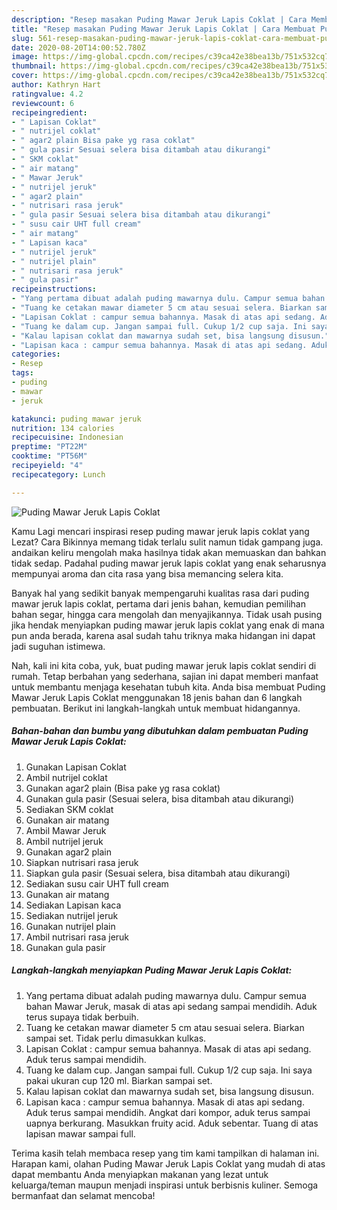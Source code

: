 ```yaml
---
description: "Resep masakan Puding Mawar Jeruk Lapis Coklat | Cara Membuat Puding Mawar Jeruk Lapis Coklat Yang Enak Dan Lezat"
title: "Resep masakan Puding Mawar Jeruk Lapis Coklat | Cara Membuat Puding Mawar Jeruk Lapis Coklat Yang Enak Dan Lezat"
slug: 561-resep-masakan-puding-mawar-jeruk-lapis-coklat-cara-membuat-puding-mawar-jeruk-lapis-coklat-yang-enak-dan-lezat
date: 2020-08-20T14:00:52.780Z
image: https://img-global.cpcdn.com/recipes/c39ca42e38bea13b/751x532cq70/puding-mawar-jeruk-lapis-coklat-foto-resep-utama.jpg
thumbnail: https://img-global.cpcdn.com/recipes/c39ca42e38bea13b/751x532cq70/puding-mawar-jeruk-lapis-coklat-foto-resep-utama.jpg
cover: https://img-global.cpcdn.com/recipes/c39ca42e38bea13b/751x532cq70/puding-mawar-jeruk-lapis-coklat-foto-resep-utama.jpg
author: Kathryn Hart
ratingvalue: 4.2
reviewcount: 6
recipeingredient:
- " Lapisan Coklat"
- " nutrijel coklat"
- " agar2 plain Bisa pake yg rasa coklat"
- " gula pasir Sesuai selera bisa ditambah atau dikurangi"
- " SKM coklat"
- " air matang"
- " Mawar Jeruk"
- " nutrijel jeruk"
- " agar2 plain"
- " nutrisari rasa jeruk"
- " gula pasir Sesuai selera bisa ditambah atau dikurangi"
- " susu cair UHT full cream"
- " air matang"
- " Lapisan kaca"
- " nutrijel jeruk"
- " nutrijel plain"
- " nutrisari rasa jeruk"
- " gula pasir"
recipeinstructions:
- "Yang pertama dibuat adalah puding mawarnya dulu. Campur semua bahan Mawar Jeruk, masak di atas api sedang sampai mendidih. Aduk terus supaya tidak berbuih."
- "Tuang ke cetakan mawar diameter 5 cm atau sesuai selera. Biarkan sampai set. Tidak perlu dimasukkan kulkas."
- "Lapisan Coklat : campur semua bahannya. Masak di atas api sedang. Aduk terus sampai mendidih."
- "Tuang ke dalam cup. Jangan sampai full. Cukup 1/2 cup saja. Ini saya pakai ukuran cup 120 ml. Biarkan sampai set."
- "Kalau lapisan coklat dan mawarnya sudah set, bisa langsung disusun."
- "Lapisan kaca : campur semua bahannya. Masak di atas api sedang. Aduk terus sampai mendidih. Angkat dari kompor, aduk terus sampai uapnya berkurang. Masukkan fruity acid. Aduk sebentar. Tuang di atas lapisan mawar sampai full."
categories:
- Resep
tags:
- puding
- mawar
- jeruk

katakunci: puding mawar jeruk 
nutrition: 134 calories
recipecuisine: Indonesian
preptime: "PT22M"
cooktime: "PT56M"
recipeyield: "4"
recipecategory: Lunch

---
```



![Puding Mawar Jeruk Lapis Coklat](https://img-global.cpcdn.com/recipes/c39ca42e38bea13b/751x532cq70/puding-mawar-jeruk-lapis-coklat-foto-resep-utama.jpg)

Kamu Lagi mencari inspirasi resep puding mawar jeruk lapis coklat yang Lezat? Cara Bikinnya memang tidak terlalu sulit namun tidak gampang juga. andaikan keliru mengolah maka hasilnya tidak akan memuaskan dan bahkan tidak sedap. Padahal puding mawar jeruk lapis coklat yang enak seharusnya mempunyai aroma dan cita rasa yang bisa memancing selera kita.

Banyak hal yang sedikit banyak mempengaruhi kualitas rasa dari puding mawar jeruk lapis coklat, pertama dari jenis bahan, kemudian pemilihan bahan segar, hingga cara mengolah dan menyajikannya. Tidak usah pusing jika hendak menyiapkan puding mawar jeruk lapis coklat yang enak di mana pun anda berada, karena asal sudah tahu triknya maka hidangan ini dapat jadi suguhan istimewa.




Nah, kali ini kita coba, yuk, buat puding mawar jeruk lapis coklat sendiri di rumah. Tetap berbahan yang sederhana, sajian ini dapat memberi manfaat untuk membantu menjaga kesehatan tubuh kita. Anda bisa membuat Puding Mawar Jeruk Lapis Coklat menggunakan 18 jenis bahan dan 6 langkah pembuatan. Berikut ini langkah-langkah untuk membuat hidangannya.

<!--inarticleads1-->

##### Bahan-bahan dan bumbu yang dibutuhkan dalam pembuatan Puding Mawar Jeruk Lapis Coklat:

1. Gunakan  Lapisan Coklat
1. Ambil  nutrijel coklat
1. Gunakan  agar2 plain (Bisa pake yg rasa coklat)
1. Gunakan  gula pasir (Sesuai selera, bisa ditambah atau dikurangi)
1. Sediakan  SKM coklat
1. Gunakan  air matang
1. Ambil  Mawar Jeruk
1. Ambil  nutrijel jeruk
1. Gunakan  agar2 plain
1. Siapkan  nutrisari rasa jeruk
1. Siapkan  gula pasir (Sesuai selera, bisa ditambah atau dikurangi)
1. Sediakan  susu cair UHT full cream
1. Gunakan  air matang
1. Sediakan  Lapisan kaca
1. Sediakan  nutrijel jeruk
1. Gunakan  nutrijel plain
1. Ambil  nutrisari rasa jeruk
1. Gunakan  gula pasir




<!--inarticleads2-->

##### Langkah-langkah menyiapkan Puding Mawar Jeruk Lapis Coklat:

1. Yang pertama dibuat adalah puding mawarnya dulu. Campur semua bahan Mawar Jeruk, masak di atas api sedang sampai mendidih. Aduk terus supaya tidak berbuih.
1. Tuang ke cetakan mawar diameter 5 cm atau sesuai selera. Biarkan sampai set. Tidak perlu dimasukkan kulkas.
1. Lapisan Coklat : campur semua bahannya. Masak di atas api sedang. Aduk terus sampai mendidih.
1. Tuang ke dalam cup. Jangan sampai full. Cukup 1/2 cup saja. Ini saya pakai ukuran cup 120 ml. Biarkan sampai set.
1. Kalau lapisan coklat dan mawarnya sudah set, bisa langsung disusun.
1. Lapisan kaca : campur semua bahannya. Masak di atas api sedang. Aduk terus sampai mendidih. Angkat dari kompor, aduk terus sampai uapnya berkurang. Masukkan fruity acid. Aduk sebentar. Tuang di atas lapisan mawar sampai full.




Terima kasih telah membaca resep yang tim kami tampilkan di halaman ini. Harapan kami, olahan Puding Mawar Jeruk Lapis Coklat yang mudah di atas dapat membantu Anda menyiapkan makanan yang lezat untuk keluarga/teman maupun menjadi inspirasi untuk berbisnis kuliner. Semoga bermanfaat dan selamat mencoba!
